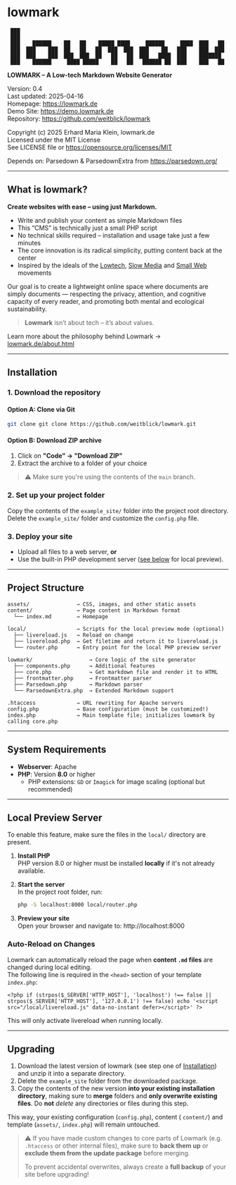 # lowmark

```
 ███
 ███
 ███    ██████    ██   ██    █████ ████     ██████     ████  ███   ██
 ███  ███    ███  ██   ██   ██  ███  ███  ███    ██   ███    ███  ███
 ███  ███    ███  ███  ███  ██   ██   ██  ███   ████  ███    ███████
 ███    ██████     ████ █████    ██   ██   ██████ ██  ███    ███   ██
```

**LOWMARK – A Low-tech Markdown Website Generator**

Version: 0.4  
Last updated: 2025-04-16  
Homepage: https://lowmark.de  
Demo Site: https://demo.lowmark.de  
Repository: https://github.com/weitblick/lowmark

Copyright (c) 2025 Erhard Maria Klein, lowmark.de  
Licensed under the MIT License  
See LICENSE file or https://opensource.org/licenses/MIT

Depends on: Parsedown & ParsedownExtra from https://parsedown.org/

---

## What is lowmark?

**Create websites with ease – using just Markdown.**

- Write and publish your content as simple Markdown files
- This “CMS” is technically just a small PHP script
- No technical skills required – installation and usage take just a few minutes
- The core innovation is its radical simplicity, putting content back at the center
- Inspired by the ideals of the [Lowtech](https://solar.lowtechmagazine.com/), [Slow Media](https://www.slow-media.net/manifest) and [Small Web](https://smallweb.page/home) movements

Our goal is to create a lightweight online space where documents are simply documents — respecting the privacy, attention, and cognitive capacity of every reader, and promoting both mental and ecological sustainability.

> **Lowmark** isn’t about tech – it’s about values.

Learn more about the philosophy behind Lowmark → [lowmark.de/about.html](https://lowmark.de/about.html)

---

## Installation

### 1. Download the repository

#### Option A: Clone via Git

```bash
git clone git clone https://github.com/weitblick/lowmark.git
```

#### Option B: Download ZIP archive

1. Click on **"Code" → "Download ZIP"**
2. Extract the archive to a folder of your choice

> ⚠️ Make sure you're using the contents of the `main` branch.

### 2. Set up your project folder

Copy the contents of the `example_site/` folder into the project root directory.  
Delete the `example_site/` folder and customize the `config.php` file.

### 3. Deploy your site

- Upload all files to a web server, **or**
- Use the built-in PHP development server ([see below](#local-preview-server) for local preview).

---

## Project Structure

```
assets/               → CSS, images, and other static assets
content/              → Page content in Markdown format
  └── index.md        → Homepage

local/                → Scripts for the local preview mode (optional)
  ├── livereload.js   → Reload on change
  ├── livereload.php  → Get filetime and return it to livereload.js
  └── router.php      → Entry point for the local PHP preview server
  
lowmark/                  → Core logic of the site generator
  ├── components.php      → Additional features
  ├── core.php            → Get markdown file and render it to HTML
  ├── frontmatter.php     → Frontmatter parser
  ├── Parsedown.php       → Markdown parser
  └── ParsedownExtra.php  → Extended Markdown support

.htaccess             → URL rewriting for Apache servers
config.php            → Base configuration (must be customized!)
index.php             → Main template file; initializes lowmark by calling core.php

```

---

## System Requirements

- **Webserver**: Apache
- **PHP**: Version **8.0** or higher
  - PHP extensions: `GD` or `Imagick` for image scaling (optional but recommended)

------

## Local Preview Server

To enable this feature, make sure the files in the `local/` directory are present.

1. **Install PHP**  
   PHP version 8.0 or higher must be installed **locally** if it's not already available.

2. **Start the server**  
   In the project root folder, run:

   ```bash
   php -S localhost:8000 local/router.php
   ```

3. **Preview your site**  
   Open your browser and navigate to:
   http://localhost:8000

### Auto-Reload on Changes

Lowmark can automatically reload the page when **content `.md` files** are changed during local editing.  
The following line is required in the `<head>` section of your template `index.php`:

```
<?php if (strpos($_SERVER['HTTP_HOST'], 'localhost') !== false || strpos($_SERVER['HTTP_HOST'], '127.0.0.1') !== false) echo '<script src="/local/livereload.js" data-no-instant defer></script>' ?>
```

This will only activate livereload when running locally.

---

## Upgrading

1. Download the latest version of lowmark (see step one of [Installation](#installation)) and unzip it into a separate directory.
2. Delete the `example_site` folder from the downloaded package.
3. Copy the contents of the new version **into your existing installation directory**, making sure to **merge** folders and **only overwrite existing files**. Do **not** *delete* any directories or files during this step.

This way, your existing configuration (`config.php`), content ( `content/`) and template (`assets/`, `index.php`) will remain untouched.

> ⚠️ If you have made custom changes to core parts of Lowmark (e.g. `.htaccess` or other internal files), make sure to **back them up** or **exclude them from the update package** before merging.
>
> To prevent accidental overwrites, always create a **full backup** of your site before upgrading!
